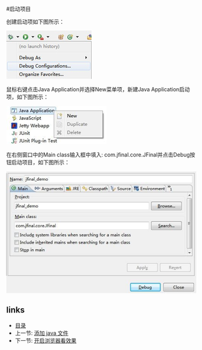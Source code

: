 #启动项目

创建启动项如下图所示：

  ![](images/1.5.1.png?raw=true)

鼠标右键点击Java Application并选择New菜单项，新建Java Application启动项，如下图所示：
   
  ![](images/1.5.2.jpg?raw=true)

在右侧窗口中的Main class输入框中填入: com.jfinal.core.JFinal并点击Debug按钮启动项目，如下图所示：
  
  ![](images/1.5.3.jpg?raw=true)
   
## links
   * [目录](<preface.md>)
   * 上一节: [添加 java 文件](<1.4.md>)
   * 下一节: [开启浏览器看效果](<1.6.md>)


